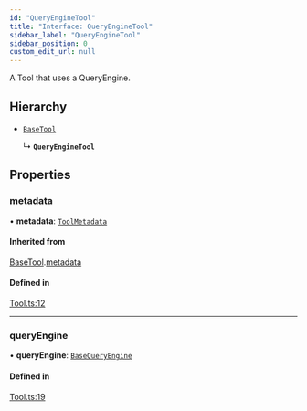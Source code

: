 ```yaml
---
id: "QueryEngineTool"
title: "Interface: QueryEngineTool"
sidebar_label: "QueryEngineTool"
sidebar_position: 0
custom_edit_url: null
---
```


A Tool that uses a QueryEngine.

## Hierarchy

- [`BaseTool`](BaseTool.md)

  ↳ **`QueryEngineTool`**

## Properties

### metadata

• **metadata**: [`ToolMetadata`](ToolMetadata.md)

#### Inherited from

[BaseTool](BaseTool.md).[metadata](BaseTool.md#metadata)

#### Defined in

[Tool.ts:12](https://github.com/run-llama/LlamaIndexTS/blob/f264211/packages/core/src/Tool.ts#L12)

___

### queryEngine

• **queryEngine**: [`BaseQueryEngine`](BaseQueryEngine.md)

#### Defined in

[Tool.ts:19](https://github.com/run-llama/LlamaIndexTS/blob/f264211/packages/core/src/Tool.ts#L19)
